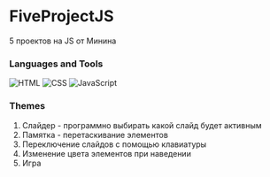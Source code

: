 # FiveProjectJS
5 проектов на JS от Минина

### Languages and Tools
![HTML](https://img.shields.io/badge/-HTML5-090909?style=for-the-badge&logo=HTML5)
![CSS](https://img.shields.io/badge/-CSS-090909?style=for-the-badge&logo=CSS3)
![JavaScript](https://img.shields.io/badge/-JS-090909?style=for-the-badge&logo=JavaScript)

### Themes
<ol>
    <li>
        Слайдер - программно выбирать какой слайд будет активным
    </li>
    <li>
        Памятка - перетаскивание элементов
    </li>
    <li>
        Переключение слайдов с помощью клавиатуры
    </li>
    <li>
        Изменение цвета элементов при наведении
    </li>
    <li>
        Игра
    </li>
</ol>
